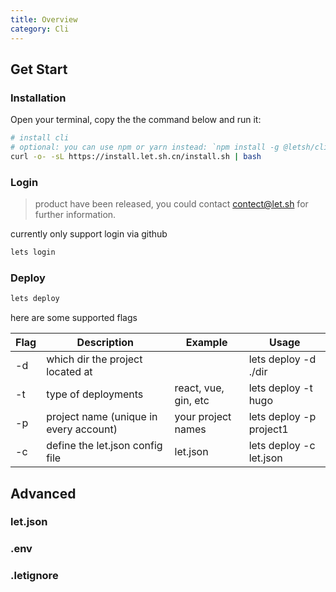 ```yaml
---
title: Overview
category: Cli
---
```


## Get Start

### Installation

Open your terminal, copy the the command below and run it:

```bash
# install cli
# optional: you can use npm or yarn instead: `npm install -g @letsh/cli` or `yarn global add @letsh/cli`
curl -o- -sL https://install.let.sh.cn/install.sh | bash
```

### Login

> product have been released, you could contact contect@let.sh for further information.

currently only support login via github

```bash
lets login
```

### Deploy

```bash
lets deploy
```

here are some supported flags

| Flag | Description                            | Example              | Usage                   |
| ---- | -------------------------------------- | -------------------- | ----------------------- |
| -d   | which dir the project located at       |                      | lets deploy -d ./dir    |
| -t   | type of deployments                    | react, vue, gin, etc | lets deploy -t hugo     |
| -p   | project name (unique in every account) | your project names   | lets deploy -p project1 |
| -c   | define the let.json config file        | let.json             | lets deploy -c let.json |

## Advanced

### let.json

### .env

### .letignore
